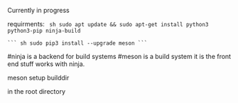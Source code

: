 Currently in progress

requirments:
    ``` sh
    sudo apt update && sudo apt-get install python3 python3-pip ninja-build```

    ``` sh sudo pip3 install --upgrade meson ```

#ninja is a backend for build systems 
#meson is a build system it is the front end stuff works with ninja.

meson setup builddir

in the root directory
